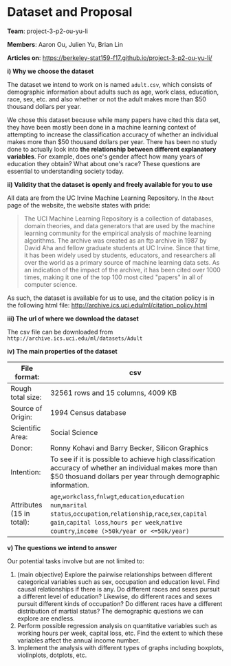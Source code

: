 # Dataset and Proposal

**Team**: project-3-p2-ou-yu-li

**Members**: Aaron Ou, Julien Yu, Brian Lin

**Articles on**: https://berkeley-stat159-f17.github.io/project-3-p2-ou-yu-li/

**i) Why we choose the dataset**

The dataset we intend to work on is named `adult.csv`, which consists of demographic information about adults such as age, work class, education, race, sex, etc. and also whether or not the adult makes more than \$50 thousand dollars per year. 

We chose this dataset because while many papers have cited this data set, they have been mostly been done in a machine learning context of attempting to increase the classification accuracy of whether an individual makes more than $50 thousand dollars per year. There has been no study done to actually look into **the relationship between different explanatory variables**. For example, does one's gender affect how many years of education they obtain? What about one's race? These questions are essential to understanding society today.

**ii) Validity that the dataset is openly and freely available for you to use**

All data are from the UC Irvine Machine Learning Repository. 
In the `About` page of the website, the website states with pride: 

>The UCI Machine Learning Repository is a collection of databases, domain theories, and data generators that are used by the machine learning community for the empirical analysis of machine learning algorithms. The archive was created as an ftp archive in 1987 by David Aha and fellow graduate students at UC Irvine. Since that time, it has been widely used by students, educators, and researchers all over the world as a primary source of machine learning data sets. As an indication of the impact of the archive, it has been cited over 1000 times, making it one of the top 100 most cited "papers" in all of computer science.

As such, the dataset is available for us to use, and the citation policy is in the following html file: http://archive.ics.uci.edu/ml/citation_policy.html

**iii) The url of where we download the dataset**

The csv file can be downloaded from `http://archive.ics.uci.edu/ml/datasets/Adult`

**iv) The main properties of the dataset**

File format: | csv
--- | ---
Rough total size: | 32561 rows and 15 columns, 4009 KB
Source of Origin: | 1994 Census database
Scientific Area: | Social Science
Donor: | Ronny Kohavi and Barry Becker, Silicon Graphics
Intention: | To see if it is possible to achieve high classification accuracy of whether an individual makes more than $50 thosuand dollars per year through demographic information. 
Attributes (15 in total): | `age`,`workclass`,`fnlwgt`,`education`,`education num`,`marital status`,`occupation`,`relationship`,`race`,`sex`,`capital gain`,`capital loss`,`hours per week`,`native country`,`income (>50k/year or <=50k/year)`

**v) The questions we intend to answer**

Our potential tasks involve but are not limited to: 

1. (main objective) Explore the pairwise relationships between different categorical variables such as sex, occupation and education level. Find causal relationships if there is any. Do different races and sexes pursuit a different level of education? Likewise, do different races and sexes pursuit different kinds of occupation? Do different races have a different distribution of martial status? The demographic questions we can explore are endless. 
2. Perform possible regression analysis on quantitative variables such as working hours per week, capital loss, etc. Find the extent to which these variables affect the annual income number.
3. Implement the analysis with different types of graphs including boxplots, violinplots, dotplots, etc. 
